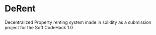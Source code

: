 # DeRent
Decentralized Property renting system made in solidity as a submission project for the Soft CodeHack 1.0
